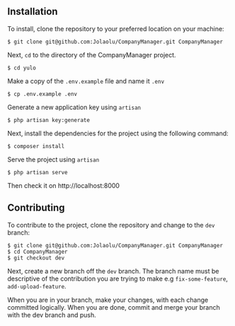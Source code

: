 
## Installation
To install, clone the repository to your preferred location on your machine:

```
$ git clone git@github.com:Jolaolu/CompanyManager.git CompanyManager
```

Next, `cd` to the directory of the CompanyManager  project.

```
$ cd yulo
```

Make a copy of the `.env.example` file and name it `.env`

```
$ cp .env.example .env
```

Generate a new application key using `artisan`

```
$ php artisan key:generate
```

Next, install the dependencies for the project using the following command:

```
$ composer install

```

Serve the project using `artisan`

```
$ php artisan serve
```

Then check it on http://localhost:8000

## Contributing

To contribute to the project, clone the repository and change to the `dev` branch:

```
$ git clone git@github.com:Jolaolu/CompanyManager.git CompanyManager
$ cd CompanyManager
$ git checkout dev
```

Next, create a new branch off the `dev` branch. The branch name must be descriptive of the contribution you are trying to make e.g `fix-some-feature`, `add-upload-feature`.

When you are in your branch, make your changes, with each change committed logically. When you are done, commit and merge your branch with the dev branch and push.
